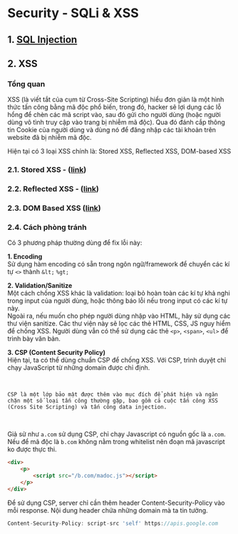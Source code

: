 # Security - SQLi & XSS

## **1. [SQL Injection](./SQL%20Injection/1.%20SQLi%20Overview.md)**

## 2. XSS

### **Tổng quan**

XSS (là viết tắt của cụm từ Cross-Site Scripting) hiểu đơn giản là một hình thức tấn công bằng mã độc phổ biến, trong đó, hacker sẽ lợi dụng các lỗ hổng để chèn các mã script vào, sau đó gửi cho người dùng (hoặc người dùng vô tình truy cập vào trang bị nhiễm mã độc). Qua đó đánh cắp thông tin Cookie của người dùng và dùng nó để đăng nhập các tài khoản trên website đã bị nhiễm mã độc.

Hiện tại có 3 loại XSS chính là: Stored XSS, Reflected XSS, DOM-based XSS

### **2.1. Stored XSS** - ([link](/backend-security/XSS/2.1-storedXSS.md))

### **2.2. Reflected XSS** - ([link](/backend-security/XSS/2.2-reflectedXSS.md))

### **2.3. DOM Based XSS** ([link](/backend-security/XSS/2.3-domBasedXSS.md))

### **2.4. Cách phòng tránh**

Có 3 phương pháp thường dùng để fix lỗi này:

**1. Encoding**
<br>
Sử dụng hàm encoding có sẵn trong ngôn ngữ/framework để chuyển các kí tự `<>` thành `&lt;` `%gt;`

**2. Validation/Sanitize**
<br>
Một cách chống XSS khác là validation: loại bỏ hoàn toàn các kí tự khả nghi trong input của
người dùng, hoặc thông báo lỗi nếu trong input có các kí tự này.
<br>
Ngoài ra, nếu muốn cho phép người dùng nhập vào HTML, hãy sử dụng các thư viện sanitize.
Các thư viện này sẽ lọc các thẻ HTML, CSS, JS nguy hiểm để chống XSS. Người dùng vẫn có thể
sử dụng các thẻ `<p>`, `<span>`, `<ul>` để trình bày văn bản.

**3. CSP (Content Security Policy)**
<br>
Hiện tại, ta có thể dùng chuẩn CSP để chống XSS. Với CSP, trình duyệt chỉ chạy JavaScript từ
những domain được chỉ định.

<br>

`CSP là một lớp bảo mật được thêm vào mục đích để phát hiện và ngăn chặn một số loại tấn công thường gặp, bao gồm cả cuộc tấn công XSS (Cross Site Scripting) và tấn công data injection.`

<br>

Giả sử như `a.com` sử dụng CSP, chỉ chạy Javascript có nguồn gốc là `a.com`. Nếu để mã độc là `b.com` không nằm trong whitelist nên đoạn mã javascript ko được thực thi.

```html
<div>
    <p>
        <script src="/b.com/madoc.js"></script>
    </p>
</div>
```

Để sử dụng CSP, server chỉ cần thêm header Content-Security-Policy vào mỗi response. Nội
dung header chứa những domain mà ta tin tưởng.

```js
Content-Security-Policy: script-src 'self' https://apis.google.com
```
